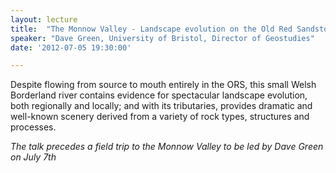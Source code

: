 ```yaml
---
layout: lecture
title:  "The Monnow Valley - Landscape evolution on the Old Red Sandstone"
speaker: "Dave Green, University of Bristol, Director of Geostudies"
date: '2012-07-05 19:30:00'

---
```

Despite flowing from source to mouth entirely in the ORS, this small Welsh Borderland river contains evidence for spectacular landscape evolution, both regionally and locally; and with its tributaries, provides dramatic and well-known scenery derived from a variety of rock types, structures and processes.

<i>The talk precedes a field trip to the Monnow Valley to be led by Dave Green on July 7th</i>